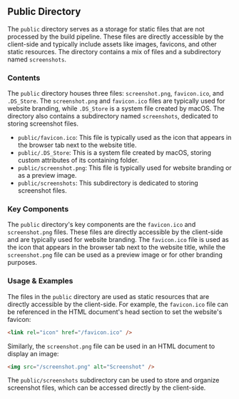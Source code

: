 
## Public Directory

The `public` directory serves as a storage for static files that are not processed by the build pipeline. These files are directly accessible by the client-side and typically include assets like images, favicons, and other static resources. The directory contains a mix of files and a subdirectory named `screenshots`.

### Contents

The `public` directory houses three files: `screenshot.png`, `favicon.ico`, and `.DS_Store`. The `screenshot.png` and `favicon.ico` files are typically used for website branding, while `.DS_Store` is a system file created by macOS. The directory also contains a subdirectory named `screenshots`, dedicated to storing screenshot files.

- `public/favicon.ico`: This file is typically used as the icon that appears in the browser tab next to the website title.
- `public/.DS_Store`: This is a system file created by macOS, storing custom attributes of its containing folder.
- `public/screenshot.png`: This file is typically used for website branding or as a preview image.
- `public/screenshots`: This subdirectory is dedicated to storing screenshot files.

### Key Components

The `public` directory's key components are the `favicon.ico` and `screenshot.png` files. These files are directly accessible by the client-side and are typically used for website branding. The `favicon.ico` file is used as the icon that appears in the browser tab next to the website title, while the `screenshot.png` file can be used as a preview image or for other branding purposes.

### Usage & Examples

The files in the `public` directory are used as static resources that are directly accessible by the client-side. For example, the `favicon.ico` file can be referenced in the HTML document's head section to set the website's favicon:

```html
<link rel="icon" href="/favicon.ico" />
```

Similarly, the `screenshot.png` file can be used in an HTML document to display an image:

```html
<img src="/screenshot.png" alt="Screenshot" />
```

The `public/screenshots` subdirectory can be used to store and organize screenshot files, which can be accessed directly by the client-side.
